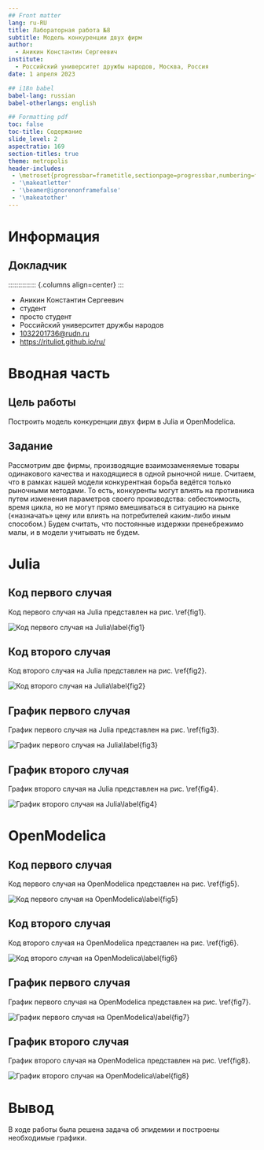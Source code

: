 ```yaml
---
## Front matter
lang: ru-RU
title: Лабораторная работа №8
subtitle: Модель конкуренции двух фирм
author:
  - Аникин Константин Сергеевич
institute:
  - Российский университет дружбы народов, Москва, Россия
date: 1 апреля 2023

## i18n babel
babel-lang: russian
babel-otherlangs: english

## Formatting pdf
toc: false
toc-title: Содержание
slide_level: 2
aspectratio: 169
section-titles: true
theme: metropolis
header-includes:
 - \metroset{progressbar=frametitle,sectionpage=progressbar,numbering=fraction}
 - '\makeatletter'
 - '\beamer@ignorenonframefalse'
 - '\makeatother'
---
```


# Информация

## Докладчик

:::::::::::::: {.columns align=center}
::: 

  * Аникин Константин Сергеевич
  * студент
  * просто студент
  * Российский университет дружбы народов
  * [1032201736@rudn.ru](mailto:1032201736@rudn.ru)
  * <https://rituliot.github.io/ru/>


# Вводная часть

## Цель работы

Построить модель конкуренции двух фирм в Julia и OpenModelica.

## Задание

Рассмотрим две фирмы, производящие взаимозаменяемые товары одинакового качества и находящиеся в одной рыночной нише. Считаем, что в рамках нашей модели конкурентная борьба ведётся только рыночными методами. То есть, конкуренты могут влиять на противника путем изменения параметров своего производства: себестоимость, время цикла, но не могут прямо вмешиваться в ситуацию на рынке («назначать» цену или влиять на потребителей каким-либо иным способом.) Будем считать, что постоянные издержки пренебрежимо малы, и в модели учитывать не будем.

# Julia

## Код первого случая

Код первого случая на Julia представлен на рис. \ref{fig1}.

![Код первого случая на Julia\label{fig1}](image/1.png)

## Код второго случая

Код второго случая на Julia представлен на рис. \ref{fig2}.

![Код второго случая на Julia\label{fig2}](image/2.png)

## График первого случая

График первого случая на Julia представлен на рис. \ref{fig3}.

![График первого случая на Julia\label{fig3}](image/3.png)

## График второго случая

График второго случая на Julia представлен на рис. \ref{fig4}.

![График второго случая на Julia\label{fig4}](image/4.png)

# OpenModelica

## Код первого случая

Код первого случая на OpenModelica представлен на рис. \ref{fig5}.

![Код первого случая на OpenModelica\label{fig5}](image/5.png)

## Код второго случая

Код второго случая на OpenModelica представлен на рис. \ref{fig6}.

![Код второго случая на OpenModelica\label{fig6}](image/6.png)

## График первого случая

График первого случая на OpenModelica представлен на рис. \ref{fig7}.

![График первого случая на OpenModelica\label{fig7}](image/7.png)

## График второго случая

График второго случая на OpenModelica представлен на рис. \ref{fig8}.

![График второго случая на OpenModelica\label{fig8}](image/8.png)

# Вывод

В ходе работы была решена задача об эпидемии и построены необходимые графики. 